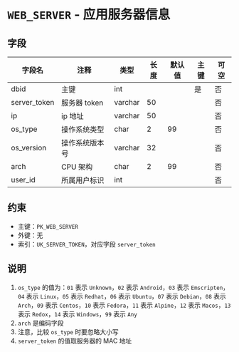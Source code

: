 # `WEB_SERVER` - 应用服务器信息

## 字段

| 字段名       | 注释           | 类型    | 长度 | 默认值 | 主键 | 可空 |
| ------------ | -------------- | ------- | ---- | ------ | ---- | ---- |
| dbid         | 主键           | int     |      |        | 是   | 否   |
| server_token | 服务器 token   | varchar | 50   |        |      | 否   |
| ip           | ip 地址        | varchar | 50   |        |      | 否   |
| os_type      | 操作系统类型   | char    | 2    | 99     |      | 否   |
| os_version   | 操作系统版本号 | varchar | 32   |        |      | 否   |
| arch         | CPU 架构       | char    | 2    | 99     |      | 否   |
| user_id      | 所属用户标识   | int     |      |        |      | 否   |

## 约束

* 主键：`PK_WEB_SERVER`
* 外键：无
* 索引：`UK_SERVER_TOKEN`，对应字段 `server_token`

## 说明

1. `os_type` 的值为：`01` 表示 `Unknown`，`02` 表示 `Android`，`03` 表示 `Emscripten`，`04` 表示 `Linux`，`05` 表示 `Redhat`，`06` 表示 `Ubuntu`，`07` 表示 `Debian`，`08` 表示 `Arch`，`09` 表示 `Centos`，`10` 表示 `Fedora`，`11` 表示 `Alpine`，`12` 表示 `Macos`，`13` 表示 `Redox`，`14` 表示 `Windows`，`99` 表示 `Any`
2. `arch` 是编码字段
3. 注意，比较 `os_type` 时要忽略大小写
4. `server_token` 的值取服务器的 MAC 地址
